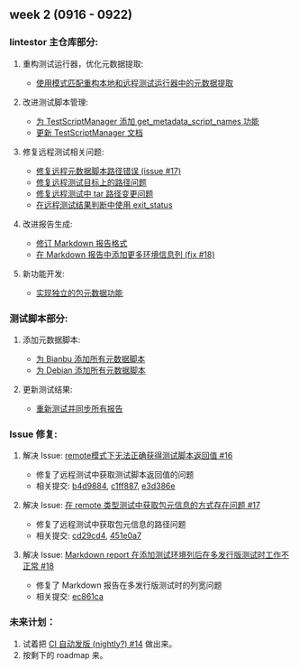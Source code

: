 ## week 2 (0916 - 0922)

### lintestor 主仓库部分:

1. 重构测试运行器，优化元数据提取:
   - [使用模式匹配重构本地和远程测试运行器中的元数据提取](https://github.com/255doesnotexist/lintestor/commit/d9115d7)

2. 改进测试脚本管理:
   - [为 TestScriptManager 添加 get_metadata_script_names 功能](https://github.com/255doesnotexist/lintestor/commit/cd29cd4)
   - [更新 TestScriptManager 文档](https://github.com/255doesnotexist/lintestor/commit/56d1626)

3. 修复远程测试相关问题:
   - [修复远程元数据脚本路径错误 (issue #17)](https://github.com/255doesnotexist/lintestor/commit/451e0a7)
   - [修复远程测试目标上的路径问题](https://github.com/255doesnotexist/lintestor/commit/c1ff887)
   - [修复远程测试中 tar 路径变更问题](https://github.com/255doesnotexist/lintestor/commit/e3d386e)
   - [在远程测试结果判断中使用 exit_status](https://github.com/255doesnotexist/lintestor/commit/c1ff887)

4. 改进报告生成:
   - [修订 Markdown 报告格式](https://github.com/255doesnotexist/lintestor/commit/2e78791)
   - [在 Markdown 报告中添加更多环境信息列 (fix #18)](https://github.com/255doesnotexist/lintestor/commit/ec861ca)

5. 新功能开发:
   - [实现独立的包元数据功能](https://github.com/255doesnotexist/lintestor/commit/5c7189e)

### 测试脚本部分:

1. 添加元数据脚本:
   - [为 Bianbu 添加所有元数据脚本](https://github.com/255doesnotexist/lintestor/commit/dba8329)
   - [为 Debian 添加所有元数据脚本](https://github.com/255doesnotexist/lintestor/commit/7952d24)

2. 更新测试结果:
   - [重新测试并同步所有报告](https://github.com/255doesnotexist/lintestor/commit/01c30db)

### Issue 修复:

1. 解决 Issue: [remote模式下无法正确获得测试脚本返回值 #16](https://github.com/255doesnotexist/lintestor/issues/16)
   - 修复了远程测试中获取测试脚本返回值的问题
   - 相关提交: [b4d9884](https://github.com/255doesnotexist/lintestor/commit/b4d9884), [c1ff887](https://github.com/255doesnotexist/lintestor/commit/c1ff887), [e3d386e](https://github.com/255doesnotexist/lintestor/commit/e3d386e)

2. 解决 Issue: [在 remote 类型测试中获取包元信息的方式存在问题 #17](https://github.com/255doesnotexist/lintestor/issues/17)
   - 修复了远程测试中获取包元信息的路径问题
   - 相关提交: [cd29cd4](https://github.com/255doesnotexist/lintestor/commit/cd29cd4), [451e0a7](https://github.com/255doesnotexist/lintestor/commit/451e0a7)

3. 解决 Issue: [Markdown report 在添加测试环境列后在多发行版测试时工作不正常 #18](https://github.com/255doesnotexist/lintestor/issues/18)
   - 修复了 Markdown 报告在多发行版测试时的列宽问题
   - 相关提交: [ec861ca](https://github.com/255doesnotexist/lintestor/commit/ec861ca84f2c4f92646b376c87d721651507f9a4)

### 未来计划：

1. 试着把 [CI 自动发版 (nightly?) #14](https://github.com/255doesnotexist/lintestor/issues/14) 做出来。
2. 按剩下的 roadmap 来。